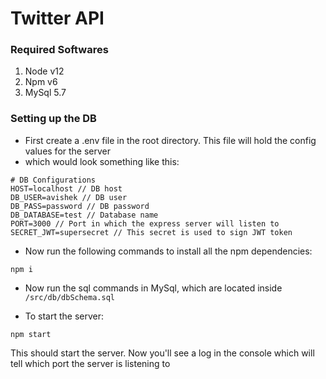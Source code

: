 # Twitter API

### Required Softwares
1. Node v12
2. Npm v6
3. MySql 5.7

### Setting up the DB
- First create a .env file in the root directory. This file will hold the config values for the server
- which would look something like this:
``` 
# DB Configurations
HOST=localhost // DB host
DB_USER=avishek // DB user
DB_PASS=password // DB password
DB_DATABASE=test // Database name
PORT=3000 // Port in which the express server will listen to
SECRET_JWT=supersecret // This secret is used to sign JWT token
```

- Now run the following commands to install all the npm dependencies:
```
npm i
```
- Now run the sql commands in MySql, which are located inside `/src/db/dbSchema.sql`

- To start the server:
```
npm start
```

This should start the server. Now you'll see a log in the console which will tell which port the server is listening to
